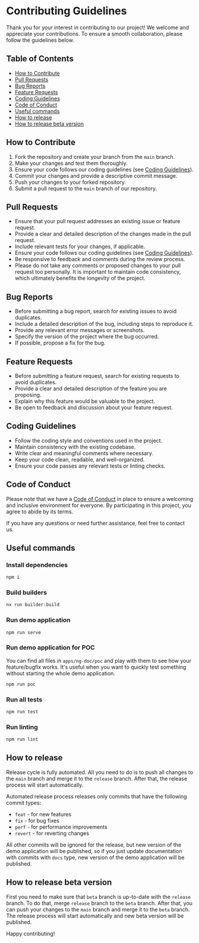 # Contributing Guidelines

Thank you for your interest in contributing to our project! We welcome and appreciate your contributions. To ensure a
smooth collaboration, please follow the guidelines below.

## Table of Contents

- [How to Contribute](#how-to-contribute)
- [Pull Requests](#pull-requests)
- [Bug Reports](#bug-reports)
- [Feature Requests](#feature-requests)
- [Coding Guidelines](#coding-guidelines)
- [Code of Conduct](#code-of-conduct)
- [Useful commands](#useful-commands)
- [How to release](#how-to-release)
- [How to release beta version](#how-to-release-beta-version)

## How to Contribute

1. Fork the repository and create your branch from the `main` branch.
2. Make your changes and test them thoroughly.
3. Ensure your code follows our coding guidelines (see [Coding Guidelines](#coding-guidelines)).
4. Commit your changes and provide a descriptive commit message.
5. Push your changes to your forked repository.
6. Submit a pull request to the `main` branch of our repository.

## Pull Requests

- Ensure that your pull request addresses an existing issue or feature request.
- Provide a clear and detailed description of the changes made in the pull request.
- Include relevant tests for your changes, if applicable.
- Ensure your code follows our coding guidelines (see [Coding Guidelines](#coding-guidelines)).
- Be responsive to feedback and comments during the review process.
- Please do not take any comments or proposed changes to your pull request too personally. It is important to maintain
  code consistency, which ultimately benefits the longevity of the project.

## Bug Reports

- Before submitting a bug report, search for existing issues to avoid duplicates.
- Include a detailed description of the bug, including steps to reproduce it.
- Provide any relevant error messages or screenshots.
- Specify the version of the project where the bug occurred.
- If possible, propose a fix for the bug.

## Feature Requests

- Before submitting a feature request, search for existing requests to avoid duplicates.
- Provide a clear and detailed description of the feature you are proposing.
- Explain why this feature would be valuable to the project.
- Be open to feedback and discussion about your feature request.

## Coding Guidelines

- Follow the coding style and conventions used in the project.
- Maintain consistency with the existing codebase.
- Write clear and meaningful comments where necessary.
- Keep your code clean, readable, and well-organized.
- Ensure your code passes any relevant tests or linting checks.

## Code of Conduct

Please note that we have a [Code of Conduct](CODE_OF_CONDUCT.md) in place to ensure a welcoming and inclusive
environment for everyone. By participating in this project, you agree to abide by its terms.

If you have any questions or need further assistance, feel free to contact us.

## Useful commands

### Install dependencies

```bash
npm i
```

### Build builders

```bash
nx run builder:build
```

### Run demo application

```bash
npm run serve
```

### Run demo application for POC

You can find all files in `apps/ng-doc/poc` and play with them to see how your feature/bugfix works.
It's useful when you want to quickly test something without starting the whole demo application.

```bash
npm run poc
```

### Run all tests

```bash
npm run test
```

### Run linting

```bash
npm run lint
```

## How to release

Release cycle is fully automated. All you need to do is to push all changes to the `main` branch and merge
it to the `release` branch. After that, the release process will start automatically.

Automated release process releases only commits that have the following commit types:

- `feat` - for new features
- `fix` - for bug fixes
- `perf` - for performance improvements
- `revert` - for reverting changes

All other commits will be ignored for the release, but new version of the demo application will be published,
so if you just update documentation with commits with `docs` type, new version of the demo application will be published.

## How to release beta version

First you need to make sure that `beta` branch is up-to-date with the `release` branch.
To do that, merge `release` branch to the `beta` branch. After that, you can push your changes to the `main` branch
and merge it to the `beta` branch. The release process will start automatically
and new beta version will be published.

Happy contributing!
